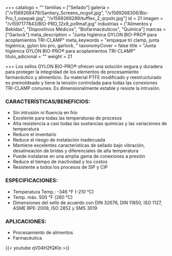+++
catalogo = ""
familias = ["Sellado"]
galeria = ["/v1569268479/Sanitary_Screens_ncgsit.jpg", "/v1569268306/Bio-Pro_1_oqwpak.jpg", "/v1569268289/tufflex_2_qrpsln.jpg"]
id = 21
imagen = "/v1597177843/BIO-PRO_12x9_po9maf.jpg"
industrias = ["Alimentos y Bebidas", "Dispositivos Médicos", "Biofarmacéuticos", "Química"]
marcas = ["Garlock"]
meta_description = "Junta higiénica GYLON BIO-PRO® para acoplamientos TRI-CLAMP"
meta_keywords = "empaque tri clamp, junta higiénica, gylon bio pro, garlock, "
taxonomyCover = false
title = "Junta higiénica GYLON BIO-PRO® para acoplamientos TRI-CLAMP"
titulo_adicional = ""
weight = 21

+++
Los sellos GYLON BIO-PRO® ofrecen una solución segura y duradera para proteger la integridad de los elementos de procesamiento farmacéutico y alimenticio. Su material PTFE modificado y reestructurado es premoldeado y tiene la tensión controlada para todas las conexiones TRI-CLAMP comunes. Es dimensionalmente estable y resiste la intrusión.

### CARACTERÍSTICAS/BENEFICIOS:

* Sin intrusión ni fluencia en frío
* Excelente para todas las temperaturas de procesos
* Alta resistencia a casi todas las sustancias químicas y las variaciones de temperatura
* Reduce el inventario
* Reduce el riesgo de instalación inadecuada
* Mantiene excelentes características de sellado bajo vibración, desalineación de bridas y diferenciales de alta temperatura
* Puede instalarse en una amplia gama de conexiones a presión
* Reduce el tiempo de inactividad y los costos
* Resistente a todos los procesos de SIP y CIP

### ESPECIFICACIONES:

* Temperatura Temp.: -346 °F (-210 °C)
* Temp. máx. 500 °F (260 °C)
* Dimensiones del sello de acuerdo con DIN 32676, DIN 11850, ISO 1127, ASME BPE-2009, ISO 2852 y SMS 3019

### APLICACIONES:

* Procesamiento de alimentos
* Farmacéutica

{{< youtube qV04H2fQKlo >}}